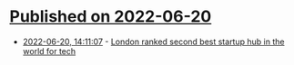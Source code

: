# [Published on 2022-06-20](index.md)

* [2022-06-20, 14:11:07](https://news.ycombinator.com/item?id=31810550) - [London ranked second best startup hub in the world for tech](https://www.standard.co.uk/business/london-second-best-startup-hub-world-for-tech-b1005964.html)
